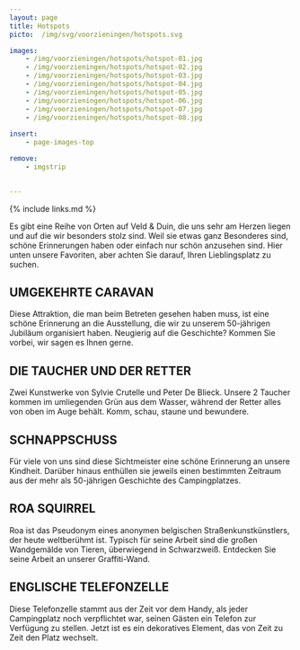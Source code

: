 ```yaml
---
layout: page
title: Hotspots
picto:  /img/svg/voorzieningen/hotspots.svg

images:
    - /img/voorzieningen/hotspots/hotspot-01.jpg
    - /img/voorzieningen/hotspots/hotspot-02.jpg
    - /img/voorzieningen/hotspots/hotspot-03.jpg
    - /img/voorzieningen/hotspots/hotspot-04.jpg
    - /img/voorzieningen/hotspots/hotspot-05.jpg
    - /img/voorzieningen/hotspots/hotspot-06.jpg
    - /img/voorzieningen/hotspots/hotspot-07.jpg
    - /img/voorzieningen/hotspots/hotspot-08.jpg
    
insert:
    - page-images-top

remove:
    - imgstrip
    

---
```

{% include links.md %}

Es gibt eine Reihe von Orten auf Veld & Duin, die uns sehr am Herzen liegen und auf die wir besonders stolz sind. Weil sie etwas ganz Besonderes sind, schöne Erinnerungen haben oder einfach nur schön anzusehen sind.
Hier unten unsere Favoriten, aber achten Sie darauf, Ihren Lieblingsplatz zu suchen.

## UMGEKEHRTE CARAVAN
Diese Attraktion, die man beim Betreten gesehen haben muss, ist eine schöne Erinnerung an die Ausstellung, die wir zu unserem 50-jährigen Jubiläum organisiert haben. Neugierig auf die Geschichte? Kommen Sie vorbei, wir sagen es Ihnen gerne.

## DIE TAUCHER UND DER RETTER
Zwei Kunstwerke von Sylvie Crutelle und Peter De Blieck.
Unsere 2 Taucher kommen im umliegenden Grün aus dem Wasser, während der Retter alles von oben im Auge behält. Komm, schau, staune und bewundere.

## SCHNAPPSCHUSS
Für viele von uns sind diese Sichtmeister eine schöne Erinnerung an unsere Kindheit. Darüber hinaus enthüllen sie jeweils einen bestimmten Zeitraum aus der mehr als 50-jährigen Geschichte des Campingplatzes.

## ROA SQUIRREL
Roa ist das Pseudonym eines anonymen belgischen Straßenkunstkünstlers, der heute weltberühmt ist. Typisch für seine Arbeit sind die großen Wandgemälde von Tieren, überwiegend in Schwarzweiß. Entdecken Sie seine Arbeit an unserer Graffiti-Wand.

## ENGLISCHE TELEFONZELLE
Diese Telefonzelle stammt aus der Zeit vor dem Handy, als jeder Campingplatz noch verpflichtet war, seinen Gästen ein Telefon zur Verfügung zu stellen. Jetzt ist es ein dekoratives Element, das von Zeit zu Zeit den Platz wechselt.
